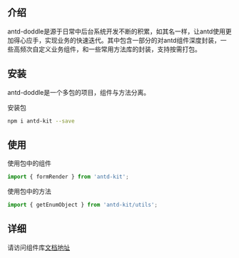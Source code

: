 ##  介绍 ##
antd-doddle是源于日常中后台系统开发不断的积累，如其名一样，让antd使用更加得心应手，实现业务的快速迭代。其中包含一部分的对antd组件深度封装，一些高频次自定义业务组件，和一些常用方法库的封装，支持按需打包。

## 安装

antd-doddle是一个多包的项目，组件与方法分离。

安装包
```sh
npm i antd-kit --save
```

## 使用  

使用包中的组件  
```javascript
import { formRender } from 'antd-kit';
```

使用包中的方法 
```javascript
import { getEnumObject } from 'antd-kit/utils';
```

## 详细

请访问组件库[文档地址][1]


[1]: https://closertb.github.io/antd-kit